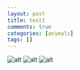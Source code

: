 ```yaml
---
layout: post
title: test1
comments: true
categories: [animals]
tags: []
---
```


![alt](http://wuld.ipdisk.co.kr:8000/list/HDD1/embed/animals/2023-01-20-test1/a.jpg)
![alt](http://wuld.ipdisk.co.kr:8000/list/HDD1/embed/animals/2023-01-20-test1/b.jpg)
![alt](http://wuld.ipdisk.co.kr:8000/list/HDD1/embed/animals/2023-01-20-test1/c.png)

